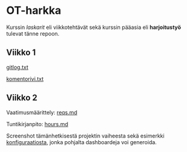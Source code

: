 # OT-harkka

Kurssin _laskarit_ eli viikkotehtävät sekä kurssin pääasia eli **harjoitustyö** tulevat tänne repoon.

## Viikko 1

[gitlog.txt](https://github.com/mikkokallio/ot-harkka/blob/master/laskarit/viikko1/gitlog.txt)

[komentorivi.txt](https://github.com/mikkokallio/ot-harkka/blob/master/laskarit/viikko1/komentorivi.txt)

## Viikko 2

Vaatimusmäärittely: [reqs.md](https://github.com/mikkokallio/ot-harkka/blob/master/project/docs/reqs.md)

Tuntikirjanpito: [hours.md](https://github.com/mikkokallio/ot-harkka/blob/master/project/docs/hours.md)

Screenshot tämänhetkisestä projektin vaiheesta sekä esimerkki [konfiguraatiosta](https://github.com/mikkokallio/ot-harkka/blob/master/project/config/testdashboard.yaml), jonka pohjalta dashboardeja voi generoida.
